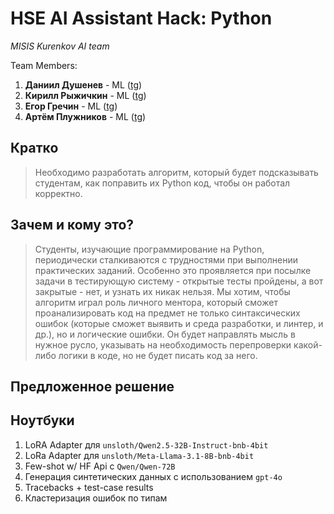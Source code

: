 # HSE AI Assistant Hack: Python

*MISIS Kurenkov AI team*

Team Members:
1) **Даниил Душенев** - ML ([tg](https://t.me/daniil_d_d)) 
2) **Кирилл Рыжичкин** - ML ([tg](https://t.me/polnostju))
3) **Егор Гречин** - ML ([tg](https://t.me/who_is_sleep))
5) **Артём Плужников** - ML ([tg](https://t.me/TheTom205))
 
## Кратко

> Необходимо разработать алгоритм, который будет подсказывать студентам, как поправить их Python код, чтобы он работал корректно.

## Зачем и кому это?

> Студенты, изучающие программирование на Python, периодически сталкиваются с трудностями при выполнении практических заданий. Особенно это проявляется при посылке задачи в тестирующую систему - открытые тесты пройдены, а вот закрытые - нет, и узнать их никак нельзя. Мы хотим, чтобы алгоритм играл роль личного ментора, который сможет проанализировать код на предмет не только синтаксических ошибок (которые сможет выявить и среда разработки, и линтер, и др.), но и логические ошибки. Он будет направлять мысль в нужное русло, указывать на необходимость перепроверки какой-либо логики в коде, но не будет писать код за него.

## Предложенное решение

## Ноутбуки

1. LoRA Adapter для `unsloth/Qwen2.5-32B-Instruct-bnb-4bit`
2. LoRa Adapter для `unsloth/Meta-Llama-3.1-8B-bnb-4bit`
3. Few-shot w/ HF Api с `Qwen/Qwen-72B`
4. Генерация синтетических данных с использованием `gpt-4o`
5. Tracebacks + test-case results
6. Кластеризация ошибок по типам
